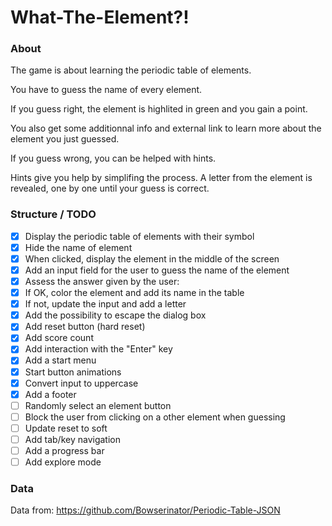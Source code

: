 # What-The-Element?!

### About

The game is about learning the periodic table of elements.

You have to guess the name of every element.

If you guess right, the element is highlited in green and you gain a point.

You also get some additionnal info and external link to learn more about the element you just guessed.

If you guess wrong, you can be helped with hints.

Hints give you help by simplifing the process. A letter from the element is revealed, one by one until your guess is correct.

### Structure / TODO

- [x] Display the periodic table of elements with their symbol
- [x] Hide the name of element
- [x] When clicked, display the element in the middle of the screen
- [x] Add an input field for the user to guess the name of the element
- [x] Assess the answer given by the user:
- [x] If OK, color the element and add its name in the table
- [x] If not, update the input and add a letter
- [x] Add the possibility to escape the dialog box
- [x] Add reset button (hard reset)
- [x] Add score count
- [x] Add interaction with the "Enter" key
- [x] Add a start menu
- [x] Start button animations
- [x] Convert input to uppercase
- [x] Add a footer
- [ ] Randomly select an element button
- [ ] Block the user from clicking on a other element when guessing
- [ ] Update reset to soft
- [ ] Add tab/key navigation
- [ ] Add a progress bar
- [ ] Add explore mode

### Data

Data from:
https://github.com/Bowserinator/Periodic-Table-JSON
